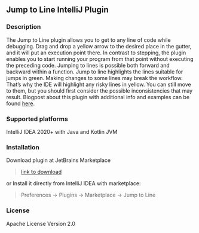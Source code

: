 ## Jump to Line IntelliJ Plugin

### Description
The Jump to Line plugin allows you to get to any line of code while debugging. Drag and drop a yellow arrow to the desired place in the gutter, and it will put an execution point there. In contrast to stepping, the plugin enables you to start running your program from that point without executing the preceding code.
Jumping to lines is possible both forward and backward within a function. Jump to line highlights the lines suitable for jumps in green. Making changes to some lines may break the workflow. That’s why the IDE will highlight any risky lines in yellow. You can still move to them, but you should first consider the possible inconsistencies that may result.
Blogpost about this plugin with additional info and examples can be found [here](https://blog.jetbrains.com/idea/2020/08/jump-to-any-line-while-debugging/).

### Supported platforms
IntelliJ IDEA 2020+ with Java and Kotlin JVM

### Installation
Download plugin at JetBrains Marketplace
> [link to download](https://plugins.jetbrains.com/plugin/14877-jump-to-line)

or Install it directly from IntelliJ IDEA with marketplace:
> Preferences -> Plugins -> Marketplace -> Jump to Line

### License
Apache License Version 2.0